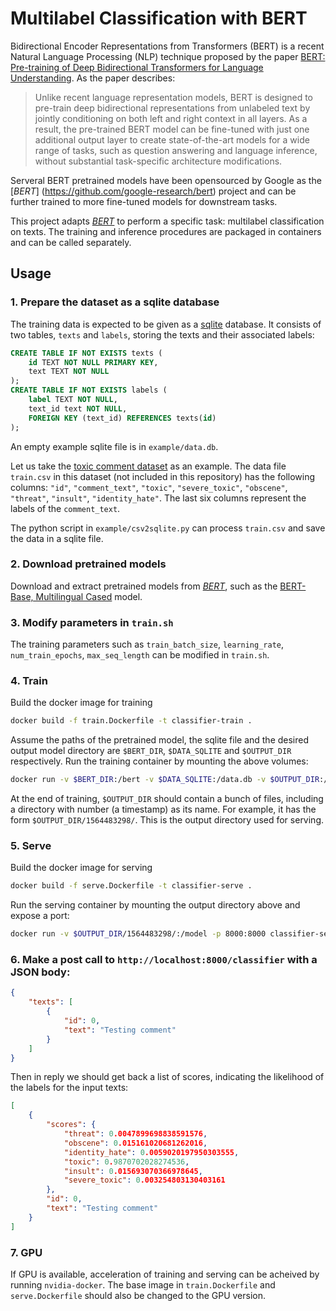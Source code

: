 # Multilabel Classification with BERT

Bidirectional Encoder Representations from Transformers (BERT) is a recent Natural Language Processing (NLP) technique proposed by the paper [BERT: Pre-training of Deep Bidirectional Transformers for Language Understanding](https://arxiv.org/abs/1810.04805). As the paper describes:
> Unlike recent language representation models, BERT is designed to pre-train deep bidirectional representations from unlabeled text by jointly conditioning on both left and right context in all layers. As a result, the pre-trained BERT model can be fine-tuned with just one additional output layer to create state-of-the-art models for a wide range of tasks, such as question answering and language inference, without substantial task-specific architecture modifications.

Serveral BERT pretrained models have been opensourced by Google as the [*BERT*] (https://github.com/google-research/bert) project and can be further trained to more fine-tuned models for downstream tasks.

This project adapts [*BERT*](https://github.com/google-research/bert) to perform a specific task: multilabel classification on texts. The training and inference procedures are packaged in containers and can be called separately.

## Usage


### 1. Prepare the dataset as a sqlite database  
The training data is expected to be given as a [sqlite](https://www.sqlite.org/index.html) database. It consists of two tables, `texts` and `labels`, storing the texts and their associated labels:
```SQL
CREATE TABLE IF NOT EXISTS texts (
    id TEXT NOT NULL PRIMARY KEY,
    text TEXT NOT NULL
);
CREATE TABLE IF NOT EXISTS labels (
    label TEXT NOT NULL,
    text_id text NOT NULL,
    FOREIGN KEY (text_id) REFERENCES texts(id)
);
```
An empty example sqlite file is in `example/data.db`.

Let us take the [toxic comment dataset](https://www.kaggle.com/c/jigsaw-toxic-comment-classification-challenge/data) as an example. The data file `train.csv` in this dataset (not included in this repository) has the following columns: `"id"`, `"comment_text"`, `"toxic"`, `"severe_toxic"`, `"obscene"`, `"threat"`, `"insult"`, `"identity_hate"`. The last six columns represent the labels of the `comment_text`.

The python script in `example/csv2sqlite.py` can process `train.csv` and save the data in a sqlite file.


### 2. Download pretrained models  
Download and extract pretrained models from [*BERT*](https://github.com/google-research/bert), such as the [BERT-Base, Multilingual Cased](https://storage.googleapis.com/bert_models/2018_11_23/multi_cased_L-12_H-768_A-12.zip) model.


### 3. Modify parameters in `train.sh`  
The training parameters such as `train_batch_size`, `learning_rate`, `num_train_epochs`, `max_seq_length` can be modified in `train.sh`.


### 4. Train  
Build the docker image for training  
```sh
docker build -f train.Dockerfile -t classifier-train .
```  
Assume the paths of the pretrained model, the sqlite file and the desired output model directory are `$BERT_DIR`, `$DATA_SQLITE` and `$OUTPUT_DIR` respectively. Run the training container by mounting the above volumes:
```sh
docker run -v $BERT_DIR:/bert -v $DATA_SQLITE:/data.db -v $OUTPUT_DIR:/output classifier-train
```

At the end of training, `$OUTPUT_DIR` should contain a bunch of files, including a directory with number (a timestamp) as its name. For example, it has the form `$OUTPUT_DIR/1564483298/`. This is the output directory used for serving.


### 5. Serve  
Build the docker image for serving  
```sh
docker build -f serve.Dockerfile -t classifier-serve .
```

Run the serving container by mounting the output directory above and expose a port:
```sh
docker run -v $OUTPUT_DIR/1564483298/:/model -p 8000:8000 classifier-serve
```


### 6. Make a post call to `http://localhost:8000/classifier` with a JSON body:
```json
{
    "texts": [
        {
            "id": 0,
            "text": "Testing comment"
        }
    ]
}
```
Then in reply we should get back a list of scores, indicating the likelihood of the labels for the input texts:
```json
[
    {
        "scores": {
            "threat": 0.0047899698838591576,
            "obscene": 0.015161020681262016,
            "identity_hate": 0.0059020197950303555,
            "toxic": 0.9870702028274536,
            "insult": 0.015693070366978645,
            "severe_toxic": 0.003254803130403161
        },
        "id": 0,
        "text": "Testing comment"
    }
]
```


### 7. GPU
If GPU is available, acceleration of training and serving can be acheived by running `nvidia-docker`. The base image in `train.Dockerfile` and `serve.Dockerfile` should also be changed to the GPU version.